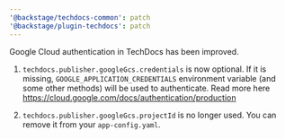 ```yaml
---
'@backstage/techdocs-common': patch
'@backstage/plugin-techdocs': patch
---
```


Google Cloud authentication in TechDocs has been improved.

1. `techdocs.publisher.googleGcs.credentials` is now optional. If it is missing, `GOOGLE_APPLICATION_CREDENTIALS`
   environment variable (and some other methods) will be used to authenticate.
   Read more here https://cloud.google.com/docs/authentication/production

2. `techdocs.publisher.googleGcs.projectId` is no longer used. You can remove it from your `app-config.yaml`.
